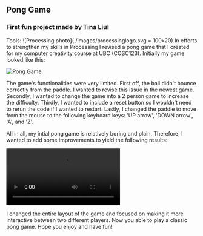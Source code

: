 ## Pong Game 

### First fun project made by Tina Liu! 

Tools: ![Processing photo](./images/processinglogo.svg = 100x20)
In efforts to strengthen my skills in Processing I revised a pong game that I created for my computer creativity course at UBC (COSC123). Initially my game looked like this:

![Pong Game](https://github.com/ubco-W2021T2-cosc123/lab08-tinaliu27/blob/main/task2/q2/task2moving.gif)

The game's functionalities were very limited. First off, the ball didn't bounce correctly from the paddle. I wanted to revise this issue in the newest game. Secondly, I wanted to change the game into a 2 person game to increase the difficulty. Thirdly, I wanted to include a reset button so I wouldn't need to rerun the code if I wanted to restart. Lastly, I changed the paddle to move from the mouse to the following keyboard keys: 'UP arrow', 'DOWN arrow', 'A', and 'Z'.

All in all, my intial pong game is relatively boring and plain. Therefore, I wanted to add some improvements to yield the following results: 

![Revised Pong Game](https://github.com/tinaliu27/funprojects/blob/main/ping_pong/ponggame.gif.mp4)

I changed the entire layout of the game and focused on making it more interactive between two different players. Now you able to play a classic pong game. Hope you enjoy and have fun! 

